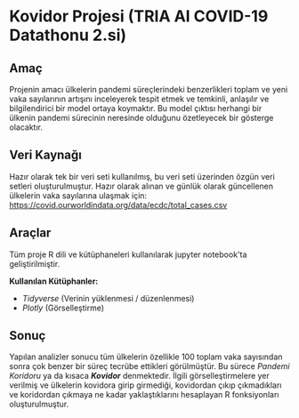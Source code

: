 # Kovidor Projesi (TRIA AI COVID-19 Datathonu 2.si)

## Amaç
Projenin amacı ülkelerin pandemi süreçlerindeki benzerlikleri toplam ve yeni vaka sayılarının artışını inceleyerek tespit etmek ve temkinli, anlaşılır ve bilgilendirici bir model ortaya koymaktır. Bu model çıktısı herhangi bir ülkenin pandemi sürecinin neresinde olduğunu özetleyecek bir gösterge olacaktır.

## Veri Kaynağı
Hazır olarak tek bir veri seti kullanılmış, bu veri seti üzerinden özgün veri setleri oluşturulmuştur. Hazır olarak alınan ve günlük olarak 
güncellenen ülkelerin vaka sayılarına ulaşmak için: https://covid.ourworldindata.org/data/ecdc/total_cases.csv

## Araçlar
Tüm proje R dili ve kütüphaneleri kullanılarak jupyter notebook'ta geliştirilmiştir. 

**Kullanılan Kütüphanler:**
- _Tidyverse_ (Verinin yüklenmesi / düzenlenmesi)
- _Plotly_ (Görselleştirme)

## Sonuç
Yapılan analizler sonucu tüm ülkelerin özellikle 100 toplam vaka sayısından sonra çok benzer bir süreç tecrübe ettikleri görülmüştür. Bu sürece _Pandemi Koridoru_ ya da kısaca **_Kovidor_** denmektedir. İlgili görselleştirmelere yer verilmiş ve ülkelerin kovidora girip girmediği, kovidordan çıkıp çıkmadıkları ve koridordan çıkmaya ne kadar yaklaştıklarını hesaplayan R fonksiyonları oluşturulmuştur.
